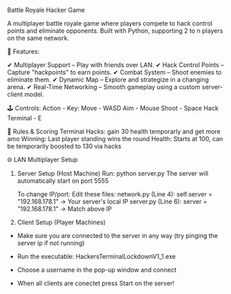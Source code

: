Battle Royale Hacker Game

A multiplayer battle royale game where players compete to hack control points and eliminate opponents. Built with Python, supporting 2 to n players on the same network.


📌 Features:

✔ Multiplayer Support – Play with friends over LAN.
✔ Hack Control Points – Capture "hackpoints" to earn points.
✔ Combat System – Shoot enemies to eliminate them.
✔ Dynamic Map – Explore and strategize in a changing arena.
✔ Real-Time Networking – Smooth gameplay using a custom server-client model.

🕹️ Controls:
Action - Key:
    Move - WASD
    Aim - Mouse
    Shoot - Space
    Hack Terminal - E

📜 Rules & Scoring
    Terminal Hacks: gain 30 health temporarly and get more amo
    Winning: Last player standing wins the round
    Health: Starts at 100, can be temporarily boosted to 130 via hacks

🌐 LAN Multiplayer Setup
1. Server Setup (Host Machine)
Run:
python server.py
    The server will automatically start on port 5555
   
    To change IP/port: Edit these files:
        network.py (Line 4): self.server = "192.168.178.1" → Your server's local IP
        server.py (Line 6): server = "192.168.178.1" → Match above IP
   
3. Client Setup (Player Machines)
- Make sure you are connected to the server in any way (try pinging the server ip if not running)

- Run the executable:
  HackersTerminalLockdownV1_1.exe

- Choose a username in the pop-up window and connect

- When all clients are conectet press Start on the server!
